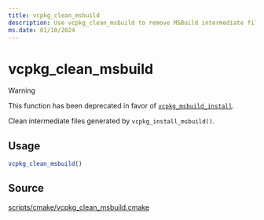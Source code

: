 ```yaml
---
title: vcpkg_clean_msbuild
description: Use vcpkg_clean_msbuild to remove MSBuild intermediate files.
ms.date: 01/10/2024
---
```

# vcpkg_clean_msbuild

> [!WARNING]
> This function has been deprecated in favor of [`vcpkg_msbuild_install`](vcpkg_msbuild_install.md).

Clean intermediate files generated by `vcpkg_install_msbuild()`.

## Usage

```cmake
vcpkg_clean_msbuild()
```

## Source

[scripts/cmake/vcpkg\_clean\_msbuild.cmake](https://github.com/Microsoft/vcpkg/blob/master/scripts/cmake/vcpkg_clean_msbuild.cmake)
